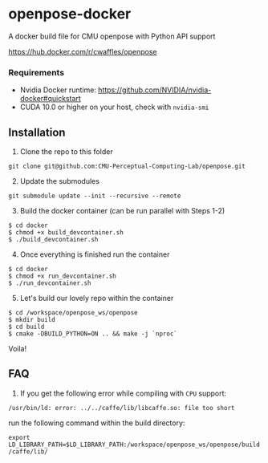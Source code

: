 # openpose-docker
A docker build file for CMU openpose with Python API support

https://hub.docker.com/r/cwaffles/openpose

### Requirements
- Nvidia Docker runtime: https://github.com/NVIDIA/nvidia-docker#quickstart
- CUDA 10.0 or higher on your host, check with `nvidia-smi`

## Installation

1. Clone the repo to this folder
```
git clone git@github.com:CMU-Perceptual-Computing-Lab/openpose.git
```
2. Update the submodules
```
git submodule update --init --recursive --remote
```
3. Build the docker container (can be run parallel with Steps 1-2)
```
$ cd docker
$ chmod +x build_devcontainer.sh
$ ./build_devcontainer.sh 
```
4. Once everything is finished run the container
```
$ cd docker
$ chmod +x run_devcontainer.sh
$ ./run_devcontainer.sh
```
5. Let's build our lovely repo within the container
```
$ cd /workspace/openpose_ws/openpose
$ mkdir build
$ cd build
$ cmake -DBUILD_PYTHON=ON .. && make -j `nproc`
```

Voila! 


## FAQ

1. If you get the following error while compiling with `CPU` support:
```
/usr/bin/ld: error: ../../caffe/lib/libcaffe.so: file too short
```

run the following command within the build directory:

`export LD_LIBRARY_PATH=$LD_LIBRARY_PATH:/workspace/openpose_ws/openpose/build/caffe/lib/`